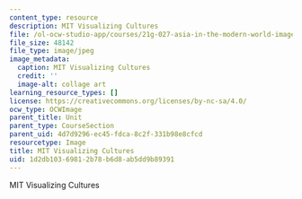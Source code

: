 ```yaml
---
content_type: resource
description: MIT Visualizing Cultures
file: /ol-ocw-studio-app/courses/21g-027-asia-in-the-modern-world-images-representations-fall-2016/1d2db10369812b78b6d8ab5dd9b89391_vis_cul.jpg
file_size: 48142
file_type: image/jpeg
image_metadata:
  caption: MIT Visualizing Cultures
  credit: ''
  image-alt: collage art
learning_resource_types: []
license: https://creativecommons.org/licenses/by-nc-sa/4.0/
ocw_type: OCWImage
parent_title: Unit
parent_type: CourseSection
parent_uid: 4d7d9296-ec45-fdca-8c2f-331b98e8cfcd
resourcetype: Image
title: MIT Visualizing Cultures
uid: 1d2db103-6981-2b78-b6d8-ab5dd9b89391
---
```

MIT Visualizing Cultures